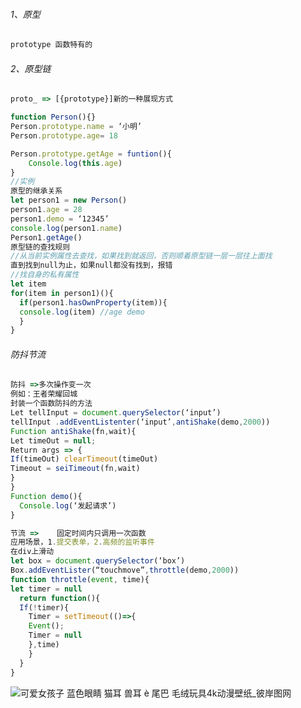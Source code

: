 ###### 1、原型

```js
prototype 函数特有的
```


<!-- more -->
###### 2、原型链

```js
proto_ => [{prototype}]新的一种展现方式
```

```js
function Person(){}
Person.prototype.name = ‘小明’
Person.prototype.age= 18

Person.prototype.getAge = funtion(){
	Console.log(this.age)
}
//实例
原型的继承关系
let person1 = new Person()
person1.age = 28
person1.demo = ‘12345’
console.log(person1.name)
Person1.getAge()
原型链的查找规则
//从当前实例属性去查找，如果找到就返回，否则顺着原型链一层一层往上面找
直到找到null为止，如果null都没有找到，报错
//找自身的私有属性
let item
for(item in person1)(){
  if(person1.hasOwnProperty(item)){
  console.log(item) //age demo 
  }
}
```

###### 防抖节流

```js
防抖 =>多次操作变一次
例如：王者荣耀回城
封装一个函数防抖的方法
Let tellInput = document.querySelector(‘input’)
tellInput .addEventListenter(‘input’,antiShake(demo,2000))
Function antiShake(fn,wait){
Let timeOut = null;
Return args => {
If(timeOut) clearTimeout(timeOut)
Timeout = seiTimeout(fn,wait)
}
}
Function demo(){
  Console.log(‘发起请求’)
}
```

```js
节流 =>	 固定时间内只调用一次函数
应用场景，1.提交表单，2.高频的监听事件
在div上滑动
let box = document.querySelector(‘box’)
Box.addEventLister(“touchmove”,throttle(demo,2000))
function throttle(event, time){
let timer = null
  return function(){
  If(!timer){
    Timer = setTimeout(()=>{
    Event();
    Timer = null
    },time)
    }
  }
}
```

![可爱女孩子 蓝色眼睛 猫耳 兽耳 è 尾巴 毛绒玩具4k动漫壁纸_彼岸图网](https://gitee.com/li1195382526/img/raw/master/img/20220317204812.jpg)
